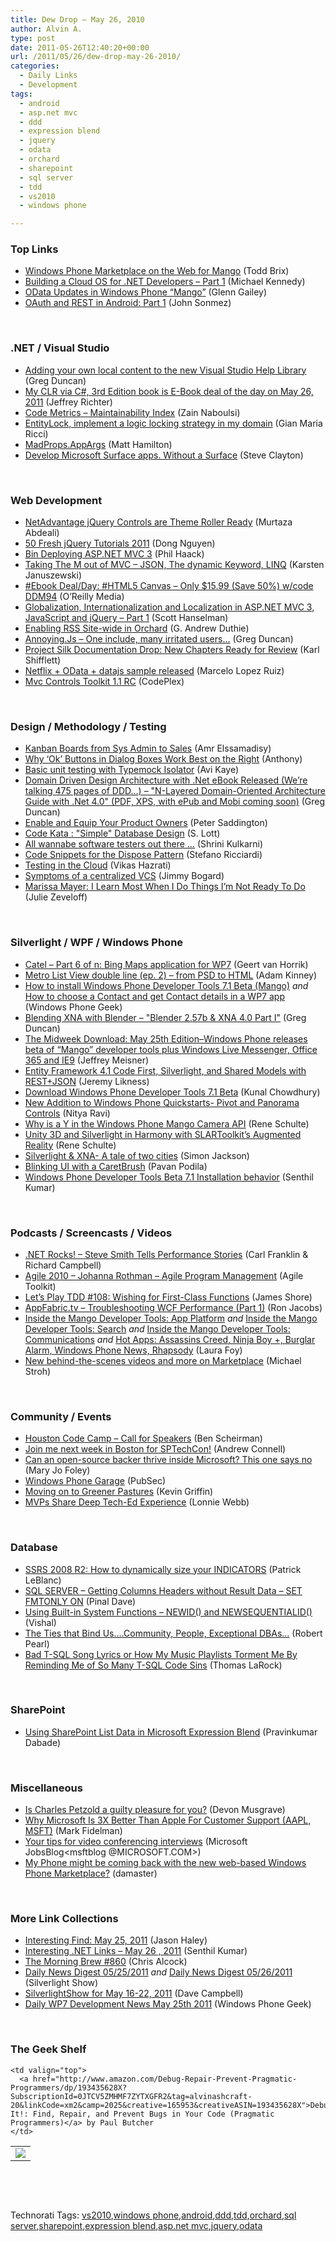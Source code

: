 ```yaml
---
title: Dew Drop – May 26, 2010
author: Alvin A.
type: post
date: 2011-05-26T12:40:20+00:00
url: /2011/05/26/dew-drop-may-26-2010/
categories:
  - Daily Links
  - Development
tags:
  - android
  - asp.net mvc
  - ddd
  - expression blend
  - jquery
  - odata
  - orchard
  - sharepoint
  - sql server
  - tdd
  - vs2010
  - windows phone

---
```

### <a name="top"></a>Top Links

  * [Windows Phone Marketplace on the Web for Mango][1] (Todd Brix)
  * [Building a Cloud OS for .NET Developers &#8211; Part 1][2] (Michael Kennedy)
  * <a href="http://blogs.msdn.com/b/writingdata_services/archive/2011/05/24/odata-updates-in-windows-phone-mango.aspx" target="_blank">OData Updates in Windows Phone “Mango”</a> (Glenn Gailey)
  * [OAuth and REST in Android: Part 1][3] (John Sonmez)

&#160;

### <a name="dotnet"></a>.NET / Visual Studio

  * [Adding your own local content to the new Visual Studio Help Library][4] (Greg Duncan)
  * [My CLR via C#, 3rd Edition book is E-Book deal of the day on May 26, 2011][5] (Jeffrey Richter)
  * [Code Metrics – Maintainability Index][6] (Zain Naboulsi)
  * [EntityLock, implement a logic locking strategy in my domain][7] (Gian Maria Ricci)
  * [MadProps.AppArgs][8] (Matt Hamilton)
  * [Develop Microsoft Surface apps. Without a Surface][9] (Steve Clayton)

&#160;

### <a name="web"></a>Web Development

  * [NetAdvantage jQuery Controls are Theme Roller Ready][10] (Murtaza Abdeali)
  * [50 Fresh jQuery Tutorials 2011][11] (Dong Nguyen)
  * [Bin Deploying ASP.NET MVC 3][12] (Phil Haack)
  * [Taking The M out of MVC &#8211; JSON, The dynamic Keyword, LINQ][13] (Karsten Januszewski)
  * [#Ebook Deal/Day: #HTML5 Canvas &#8211; Only $15.99 (Save 50%) w/code DDM94][14] (O&#8217;Reilly Media)
  * [Globalization, Internationalization and Localization in ASP.NET MVC 3, JavaScript and jQuery &#8211; Part 1][15] (Scott Hanselman)
  * [Enabling RSS Site-wide in Orchard][16] (G. Andrew Duthie)
  * [Annoying.Js &#8211; One include, many irritated users&#8230;][17] (Greg Duncan)
  * [Project Silk Documentation Drop: New Chapters Ready for Review][18] (Karl Shifflett)
  * [Netflix + OData + datajs sample released][19] (Marcelo Lopez Ruiz)
  * <a href="http://mvccontrolstoolkit.codeplex.com/releases/view/67022" target="_blank">Mvc Controls Toolkit 1.1 RC</a> (CodePlex)

&#160;

### <a name="design"></a>Design / Methodology / Testing

  * [Kanban Boards from Sys Admin to Sales][20] (Amr Elssamadisy)
  * [Why ‘Ok’ Buttons in Dialog Boxes Work Best on the Right][21] (Anthony)
  * [Basic unit testing with Typemock Isolator][22] (Avi Kaye)
  * [Domain Driven Design Architecture with .Net eBook Released (We&#8217;re talking 475 pages of DDD&#8230;) &#8211; "N-Layered Domain-Oriented Architecture Guide with .Net 4.0" (PDF, XPS, with ePub and Mobi coming soon)][23] (Greg Duncan)
  * [Enable and Equip Your Product Owners][24] (Peter Saddington)
  * [Code Kata : "Simple" Database Design][25] (S. Lott)
  * [All wannabe software testers out there …][26] (Shrini Kulkarni)
  * [Code Snippets for the Dispose Pattern][27] (Stefano Ricciardi)
  * [Testing in the Cloud][28] (Vikas Hazrati)
  * [Symptoms of a centralized VCS][29] (Jimmy Bogard)
  * [Marissa Mayer: I Learn Most When I Do Things I&#8217;m Not Ready To Do][30] (Julie Zeveloff)

&#160;

### <a name="silverlight"></a>Silverlight / WPF / Windows Phone

  * [Catel &#8211; Part 6 of n: Bing Maps application for WP7][31] (Geert van Horrik)
  * [Metro List View double line (ep. 2) – from PSD to HTML][32] (Adam Kinney)
  * <a href="http://www.windowsphonegeek.com/tips/How-to-install-Windows-Phone-Developer-Tools-7-1-Beta-Mango" target="_blank">How to install Windows Phone Developer Tools 7.1 Beta (Mango)</a> _and_ [How to choose a Contact and get Contact details in a WP7 app][33] (Windows Phone Geek)
  * [Blending XNA with Blender &#8211; "Blender 2.57b & XNA 4.0 Part I"][34] (Greg Duncan)
  * [The Midweek Download: May 25th Edition–Windows Phone releases beta of “Mango” developer tools plus Windows Live Messenger, Office 365 and IE9][35] (Jeffrey Meisner)
  * [Entity Framework 4.1 Code First, Silverlight, and Shared Models with REST+JSON][36] (Jeremy Likness)
  * [Download Windows Phone Developer Tools 7.1 Beta][37] (Kunal Chowdhury)
  * [New Addition to Windows Phone Quickstarts- Pivot and Panorama Controls][38] (Nitya Ravi)
  * [Why is a Y in the Windows Phone Mango Camera API][39] (Rene Schulte)
  * [Unity 3D and Silverlight in Harmony with SLARToolkit&#8217;s Augmented Reality][40] (Rene Schulte)
  * [Silverlight & XNA- A tale of two cities][41] (Simon Jackson)
  * [Blinking UI with a CaretBrush][42] (Pavan Podila)
  * <a href="http://feeds.dzone.com/~r/zones/dotnet/~3/N7XhULHPmFI/windows-phone-developer-tools" target="_blank">Windows Phone Developer Tools Beta 7.1 Installation behavior</a> (Senthil Kumar)

&#160;

### <a name="podcasts"></a>Podcasts / Screencasts / Videos

  * <a href="http://www.dotnetrocks.com/default.aspx?ShowNum=666" target="_blank">.NET Rocks! &#8211; Steve Smith Tells Performance Stories</a> (Carl Franklin & Richard Campbell)
  * [Agile 2010 &#8211; Johanna Rothman &#8211; Agile Program Management][43] (Agile Toolkit)
  * [Let&#8217;s Play TDD #108: Wishing for First-Class Functions][44] (James Shore)
  * [AppFabric.tv &#8211; Troubleshooting WCF Performance (Part 1)][45] (Ron Jacobs)
  * [Inside the Mango Developer Tools: App Platform][46] _and_ [Inside the Mango Developer Tools: Search][47] _and_ [Inside the Mango Developer Tools: Communications][48] _and_ [Hot Apps: Assassins Creed, Ninja Boy +, Burglar Alarm, Windows Phone News, Rhapsody][49] (Laura Foy)
  * [New behind-the-scenes videos and more on Marketplace][50] (Michael Stroh)

&#160;

### <a name="events"></a>Community / Events

  * [Houston Code Camp – Call for Speakers][51] (Ben Scheirman)
  * [Join me next week in Boston for SPTechCon!][52] (Andrew Connell)
  * [Can an open-source backer thrive inside Microsoft? This one says no][53] (Mary Jo Foley)
  * [Windows Phone Garage][54] (PubSec)
  * [Moving on to Greener Pastures][55] (Kevin Griffin)
  * [MVPs Share Deep Tech-Ed Experience][56] (Lonnie Webb)

&#160;

### <a name="db"></a>Database

  * [SSRS 2008 R2: How to dynamically size your INDICATORS][57] (Patrick LeBlanc)
  * [SQL SERVER – Getting Columns Headers without Result Data – SET FMTONLY ON][58] (Pinal Dave)
  * [Using Built-in System Functions – NEWID() and NEWSEQUENTIALID()][59] (Vishal)
  * [The Ties that Bind Us&#8230;.Community, People, Exceptional DBAs&#8230;][60] (Robert Pearl)
  * [Bad T-SQL Song Lyrics or How My Music Playlists Torment Me By Reminding Me of So Many T-SQL Code Sins][61] (Thomas LaRock)

&#160;

### <a name="sp"></a>SharePoint

  * [Using SharePoint List Data in Microsoft Expression Blend][62] (Pravinkumar Dabade)

&#160;

### <a name="misc"></a>Miscellaneous

  * [Is Charles Petzold a guilty pleasure for you?][63] (Devon Musgrave)
  * [Why Microsoft Is 3X Better Than Apple For Customer Support (AAPL, MSFT)][64] (Mark Fidelman)
  * [Your tips for video conferencing interviews][65] (Microsoft JobsBlog<msftblog @MICROSOFT.COM>)
  * [My Phone might be coming back with the new web-based Windows Phone Marketplace?][66] (damaster)

&#160;

### <a name="links"></a>More Link Collections

  * [Interesting Find: May 25, 2011][67] (Jason Haley)
  * [Interesting .NET Links – May 26 , 2011][68] (Senthil Kumar)
  * [The Morning Brew #860][69] (Chris Alcock)
  * [Daily News Digest 05/25/2011][70] _and_ [Daily News Digest 05/26/2011][71] (Silverlight Show)
  * [SilverlightShow for May 16-22, 2011][72] (Dave Campbell)
  * [Daily WP7 Development News May 25th 2011][73] (Windows Phone Geek)

&#160;

### <a name="shelf"></a>The Geek Shelf

<table border="0" cellspacing="0" cellpadding="0">
  <tr>
    <td>
      <img data-recalc-dims="1" decoding="async" src="https://i0.wp.com/ecx.images-amazon.com/images/I/31xF4DWc2mL._SL160_.jpg?w=660" />
    </td>
    
    <td valign="top">
      <a href="http://www.amazon.com/Debug-Repair-Prevent-Pragmatic-Programmers/dp/193435628X?SubscriptionId=0JTCV5ZMHMF7ZYTXGFR2&tag=alvinashcraft-20&linkCode=xm2&camp=2025&creative=165953&creativeASIN=193435628X">Debug It!: Find, Repair, and Prevent Bugs in Your Code (Pragmatic Programmers)</a> by Paul Butcher
    </td>
  </tr>
</table>

&#160;

<div style="padding-bottom: 0px; margin: 0px; padding-left: 0px; padding-right: 0px; display: inline; float: none; padding-top: 0px" id="scid:C16BAC14-9A3D-4c50-9394-FBFEF7A93539:e922b2b9-d8b1-4b9b-8779-7f1ba76e6d05" class="wlWriterEditableSmartContent">
  <!--dotnetkickit-->
</div>

&#160;

<div style="padding-bottom: 0px; margin: 0px; padding-left: 0px; padding-right: 0px; display: inline; float: none; padding-top: 0px" id="scid:0767317B-992E-4b12-91E0-4F059A8CECA8:e22df65c-e51a-49a3-9757-ef48db2ec21c" class="wlWriterEditableSmartContent">
  Technorati Tags: <a href="http://technorati.com/tags/vs2010" rel="tag">vs2010</a>,<a href="http://technorati.com/tags/windows+phone" rel="tag">windows phone</a>,<a href="http://technorati.com/tags/android" rel="tag">android</a>,<a href="http://technorati.com/tags/ddd" rel="tag">ddd</a>,<a href="http://technorati.com/tags/tdd" rel="tag">tdd</a>,<a href="http://technorati.com/tags/orchard" rel="tag">orchard</a>,<a href="http://technorati.com/tags/sql+server" rel="tag">sql server</a>,<a href="http://technorati.com/tags/sharepoint" rel="tag">sharepoint</a>,<a href="http://technorati.com/tags/expression+blend" rel="tag">expression blend</a>,<a href="http://technorati.com/tags/asp.net+mvc" rel="tag">asp.net mvc</a>,<a href="http://technorati.com/tags/jquery" rel="tag">jquery</a>,<a href="http://technorati.com/tags/odata" rel="tag">odata</a>
</div>

 [1]: http://windowsteamblog.com/windows_phone/b/wpdev/archive/2011/05/25/windows-phone-marketplace-on-the-web-for-mango.aspx
 [2]: http://feedproxy.google.com/~r/MichaelCKennedysWeblog/~3/5aZTY9QH9EY/BuildingACloudOSForNETDevelopersPart1.aspx
 [3]: http://simpleprogrammer.com/2011/05/25/oauth-and-rest-in-android-part-1/
 [4]: http://coolthingoftheday.blogspot.com/2011/05/adding-your-own-local-content-to-new.html
 [5]: http://www.wintellect.com/CS/blogs/jeffreyr/archive/2011/05/26/my-clr-via-c-3rd-edition-book-is-e-book-deal-of-the-day-on-may-26-2011.aspx
 [6]: http://feedproxy.google.com/~r/zainnab/~3/UvUmRivt2Ng/code-metrics-maintainability-index.aspx
 [7]: http://feedproxy.google.com/~r/AlkampferEng/~3/pu3mAQbE94o/
 [8]: http://matthamilton.net/madprops-appargs
 [9]: http://blogs.technet.com/b/next/archive/2011/05/25/surface-input-simulator-to-let-developers-test-apps-without-a-surface-unit.aspx
 [10]: http://blogs.infragistics.com/blogs/taz_abdeali/archive/2011/05/25/netadvantage-jquery-controls-are-theme-roller-ready.aspx
 [11]: http://feeds.dzone.com/~r/zones/css/~3/l2zx2YHCIbQ/50-fresh-jquery-tutorials-2011
 [12]: http://feeds.haacked.com/~r/haacked/~3/zagtYU-Y_ho/bin-deploying-asp-net-mvc-3.aspx
 [13]: http://rhizohm.net/irhetoric/post/2011/05/25/Taking-The-M-out-of-MVC-JSON-The-dynamic-Keyword-LINQ-.aspx
 [14]: http://feeds.oreilly.com/~r/oreilly/news/~3/MDtvjfDmRZk/
 [15]: http://feedproxy.google.com/~r/ScottHanselman/~3/OCay-mxaXi0/GlobalizationInternationalizationAndLocalizationInASPNETMVC3JavaScriptAndJQueryPart1.aspx
 [16]: http://feeds.devhammer.net/~r/devhammer/~3/EMzVfF5Pp70/enabling-rss-site-wide-in-orchard
 [17]: http://coolthingoftheday.blogspot.com/2011/05/annoyingjs-one-include-many-irritated.html
 [18]: http://karlshifflett.wordpress.com/2011/05/25/project-silk-documentation-drop-new-chapters-ready-for-review/
 [19]: http://blogs.msdn.com/b/marcelolr/archive/2011/05/25/netflix-odata-datajs-sample-released.aspx
 [20]: http://www.infoq.com/news/2011/05/kanban-examples
 [21]: http://feedproxy.google.com/~r/uxmovement/~3/yh85njZH8mQ/
 [22]: http://feedproxy.google.com/~r/Typemock/~3/nY4OY7gfxgQ/basic-unit-testing-with-typemock.html
 [23]: http://coolthingoftheday.blogspot.com/2011/05/domain-driven-design-architecture-with.html
 [24]: http://feedproxy.google.com/~r/agilescout/~3/jJwVfRFi5UI/
 [25]: http://slott-softwarearchitect.blogspot.com/2011/05/code-kata-simple-database-design.html
 [26]: http://shrinik.blogspot.com/2011/05/all-wannabe-software-testers-out-there.html
 [27]: http://feedproxy.google.com/~r/StefanoRicciardisBlog/~3/1IRlPK2j97g/
 [28]: http://www.infoq.com/news/2011/05/testing-in-the-cloud
 [29]: http://feedproxy.google.com/~r/LosTechies/~3/JcTXggYKyxQ/
 [30]: http://feedproxy.google.com/~r/typepad/alleyinsider/silicon_alley_insider/~3/uLugaedPHhw/marissa-mayer-google-ursula-burns-xerox-2011-5
 [31]: http://www.codeproject.com/KB/windows-phone-7/Catel_Part6.aspx
 [32]: http://adamkinney.com/blog/2011/05/25/metro-list-view-double-line-ep-2-%e2%80%93-from-psd-to-html/
 [33]: http://www.windowsphonegeek.com/articles/How-to-choose-a-Contact-and-get-Contact-details-in-a-WP7-app
 [34]: http://coolthingoftheday.blogspot.com/2011/05/blending-xna-with-blender-257b-xna-40.html
 [35]: http://blogs.technet.com/b/microsoft_blog/archive/2011/05/25/the-midweek-download-may-25th-edition-windows-phone-releases-beta-of-mango-developer-tools-plus-windows-live-messenger-office-365-and-ie9.aspx
 [36]: http://feedproxy.google.com/~r/CSharperImage/~3/EzkqJm7OMpA/entity-framework-41-code-first.html
 [37]: http://feedproxy.google.com/~r/kunal2383/~3/bRA8mvp4Jns/download-windows-phone-developer-tools.html
 [38]: http://blogs.msdn.com/b/silverlight_sdk/archive/2011/05/25/new-addition-to-windows-phone-quickstarts-pivot-and-panorama-controls.aspx
 [39]: http://kodierer.blogspot.com/2011/05/why-is-y-in-windows-phone-mango-camera.html
 [40]: http://kodierer.blogspot.com/2011/05/unity-3d-and-silverlight-in-harmony.html
 [41]: http://xna-uk.net/blogs/darkgenesis/archive/2011/05/25/silverlight-amp-xna-a-tale-of-two-cities.aspx
 [42]: http://feedproxy.google.com/~r/Pixel-In-Gene/~3/fy0s-AHck4A/
 [43]: http://agiletoolkit.libsyn.com/agile-2010-johanna-rothman-agile-program-management
 [44]: http://jamesshore.com/Blog/Lets-Play/Episode-108.html
 [45]: http://channel9.msdn.com/Shows/AppFabric-tv/AppFabrictv-Troubleshooting-WCF-Performance-Part-1
 [46]: http://channel9.msdn.com/Blogs/Windows-Phone-7/Inside-the-Mango-Developer-Tools-App-Platform
 [47]: http://channel9.msdn.com/Blogs/Windows-Phone-7/Windows-Phone-Mango-Developer-Tools-Search
 [48]: http://channel9.msdn.com/Blogs/Windows-Phone-7/Windows-Phone-Mango-Developer-Tools-Communications
 [49]: http://channel9.msdn.com/Shows/Hot-Apps/Hot-Apps-Assassins-Creed-Ninja-Boy--Burglar-Alarm-Windows-Phone-News-Rhapsody
 [50]: http://windowsteamblog.com/windows_phone/b/windowsphone/archive/2011/05/25/new-behind-the-scenes-videos-and-more-on-marketplace.aspx
 [51]: http://feedproxy.google.com/~r/flux88/~3/JNQWR0jWzwY/
 [52]: http://feedproxy.google.com/~r/AndrewConnell/~3/5gVWnsmLHts/join-me-next-week-in-boston-for-sptechcon.aspx
 [53]: http://www.zdnet.com/blog/microsoft/can-an-open-source-backer-thrive-inside-microsoft-this-one-says-no/9545
 [54]: http://blogs.msdn.com/b/publicsector/archive/2011/05/25/windows-phone-garage.aspx
 [55]: http://feedproxy.google.com/~r/KevinGriffin/~3/HFzqp_5XJa8/
 [56]: http://blogs.msdn.com/b/mvpawardprogram/archive/2011/05/25/mvps-share-deep-tech-ed-experience.aspx
 [57]: http://www.sqlservercentral.com/blogs/sqldownsouth/archive/2011/05/25/ssrs-2008-r2_3A00_--how-to-dynamically-size-your-indicators.aspx
 [58]: http://blog.sqlauthority.com/2011/05/26/sql-server-getting-columns-headers-without-result-data-set-fmtonly-on/
 [59]: http://feedproxy.google.com/~r/sqlserverpedia/~3/gpKGnAah7ow/
 [60]: http://www.sqlservercentral.com/blogs/pearlknows/archive/2011/05/25/the-ties-that-bind-us-community-people-exceptional-dbas.aspx
 [61]: http://feedproxy.google.com/~r/sqlserverpedia/~3/qufgq4QlF94/
 [62]: http://feedproxy.google.com/~r/netCurryRecentArticles/~3/fudDmGhi3Ak/ShowArticle.aspx
 [63]: http://blogs.msdn.com/b/microsoft_press/archive/2011/05/25/is-charles-petzold-a-guilty-pleasure-for-you.aspx
 [64]: http://feedproxy.google.com/~r/typepad/alleyinsider/silicon_alley_insider/~3/U7kG_l9i8W4/why-microsoft-is-3x-better-than-apple-for-customer-support-2011-5
 [65]: http://feeds.microsoftjobsblog.com/~r/MicrosoftJobsBlog/~3/1JtYHYm5Y3M/
 [66]: http://feedproxy.google.com/~r/liveside/~3/rwfCNL4FmD8/
 [67]: http://jasonhaley.com/blog/post.aspx?id=19d8634d-92bf-4b4e-a8f5-a1ecc0fff2e6
 [68]: http://feedproxy.google.com/~r/ginktage/EPSB/~3/Mr8TPoo32Kc/
 [69]: http://feedproxy.google.com/~r/ReflectivePerspective/~3/Ln3rdql_5Fc/
 [70]: http://feedproxy.google.com/~r/silverlightshow/~3/ZSsZVIiPTIQ/Daily-News-Digest-05-25-2011.aspx
 [71]: http://feedproxy.google.com/~r/silverlightshow/~3/MODPT6D29vs/Daily-News-Digest-05-26-2011.aspx
 [72]: http://geekswithblogs.net/WynApseTechnicalMusings/archive/2011/05/25/145569.aspx
 [73]: http://www.windowsphonegeek.com/news/daily-wp7-development-news-may-25th-2011
